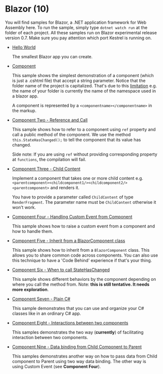 # Blazor (10)

You will find samples for Blazor, a .NET application framework for Web Assembly here. To run the sample, simply type `dotnet watch run` at the folder of each project. All these samples run on Blazor experimental release version 0.7. Make sure you pay attention which port Kestrel is running on.

  * [Hello World](https://github.com/dodyg/practical-aspnetcore/tree/master/projects/blazor/hello-world)

    The smallest Blazor app you can create.

  * [Component](https://github.com/dodyg/practical-aspnetcore/tree/master/projects/blazor/Component)

    This sample shows the simplest demonstration of a component (which is just a .cshtml file) that accept a string parameter. Notice that the folder name of the project is capitalized. That's due to this [limitation](https://github.com/aspnet/Blazor/issues/854)  e.g. the name of your folder is currently the name of the namespace used in a blazor app.

    A component is represented by a `<componentname></componentname>` in the markup. 

  * [Component Two - Reference and Call](https://github.com/dodyg/practical-aspnetcore/tree/master/projects/blazor/ComponentTwo)
  
    This sample shows how to refer to a component using `ref` property and call a public method of the component. We use the method `this.StateHasChanged();` to tell the component that its value has changed.

    Side note: If you are using `ref` without providing corresponding property at `functions`, the compilation will fail.
    
  * [Component Three - Child Content](https://github.com/dodyg/practical-aspnetcore/tree/master/projects/blazor/ComponentThree)

    Implement a component that takes one or more child content e.g. `<parentcomponent><childcomponent1/><childcomponent2/><parentcomponent>` and renders it. 

    You have to provide a parameter called `ChildContent` of type `RenderFragment`. The parameter name must be `ChildContent` otherwise it won't work.

  * [Component Four - Handling Custom Event from Component](https://github.com/dodyg/practical-aspnetcore/tree/master/projects/blazor/ComponentFour)

    This sample shows how to raise a custom event from a component and how to handle them.
   
  * [Component Five - Inherit from a BlazorComponent class](https://github.com/dodyg/practical-aspnetcore/tree/master/projects/blazor/ComponentFive)

    This sample shows how to inherit from a `BlazorComponent` class. This allows you to share common code across components. You can also use this technique to have a 'Code Behind' experience if that's your thing.

  * [Component Six - When to call StateHasChanged](https://github.com/dodyg/practical-aspnetcore/tree/master/projects/blazor/ComponentSix)

    This sample shows different behaviors by the component depending on where you call the method from. Note: __this is still tentative. It needs more exploration__. 


  * [Component Seven - Plain C#](https://github.com/dodyg/practical-aspnetcore/tree/master/projects/blazor/ComponentSeven)

    This sample demonstrates that you can use and organize your C# classes like in an ordinary C# app.

  * [Component Eight - Interactions between two components](https://github.com/dodyg/practical-aspnetcore/tree/master/projects/blazor/ComponentEight)

    This samples demonstrates the two way (__currently__) of facilitating interaction between two components.

  * [Component Nine - Data binding from Child Component to Parent](https://github.com/dodyg/practical-aspnetcore/tree/master/projects/blazor/ComponentNine)

    This samples demonstrates another way on how to pass data from Child component to Parent using two way data binding. The other way is using Custom Event (see __Component Four__).
